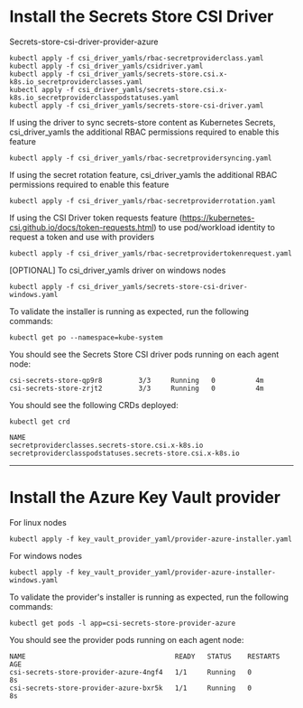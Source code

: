 # Install the Secrets Store CSI Driver

Secrets-store-csi-driver-provider-azure

 ```
 kubectl apply -f csi_driver_yamls/rbac-secretproviderclass.yaml
 kubectl apply -f csi_driver_yamls/csidriver.yaml
 kubectl apply -f csi_driver_yamls/secrets-store.csi.x-k8s.io_secretproviderclasses.yaml
 kubectl apply -f csi_driver_yamls/secrets-store.csi.x-k8s.io_secretproviderclasspodstatuses.yaml
 kubectl apply -f csi_driver_yamls/secrets-store-csi-driver.yaml
 ```

If using the driver to sync secrets-store content as Kubernetes Secrets, csi_driver_yamls the additional RBAC permissions
required to enable this feature

```
kubectl apply -f csi_driver_yamls/rbac-secretprovidersyncing.yaml 
```

If using the secret rotation feature, csi_driver_yamls the additional RBAC permissions
required to enable this feature

```
kubectl apply -f csi_driver_yamls/rbac-secretproviderrotation.yaml 
```

If using the CSI Driver token requests feature (https://kubernetes-csi.github.io/docs/token-requests.html) to use
pod/workload identity to request a token and use with providers

```
kubectl apply -f csi_driver_yamls/rbac-secretprovidertokenrequest.yaml 
```

[OPTIONAL] To csi_driver_yamls driver on windows nodes

``` 
kubectl apply -f csi_driver_yamls/secrets-store-csi-driver-windows.yaml 
```

To validate the installer is running as expected, run the following commands:

``` 
kubectl get po --namespace=kube-system 
```

You should see the Secrets Store CSI driver pods running on each agent node:

```
csi-secrets-store-qp9r8         3/3     Running   0          4m
csi-secrets-store-zrjt2         3/3     Running   0          4m
```

You should see the following CRDs deployed:


``` 
kubectl get crd 
```

```
NAME
secretproviderclasses.secrets-store.csi.x-k8s.io
secretproviderclasspodstatuses.secrets-store.csi.x-k8s.io
```

-----------------------------------------------------------------------------------------


# Install the Azure Key Vault provider

For linux nodes

```
kubectl apply -f key_vault_provider_yaml/provider-azure-installer.yaml
```

For windows nodes

```
kubectl apply -f key_vault_provider_yaml/provider-azure-installer-windows.yaml
```

To validate the provider's installer is running as expected, run the following commands:

``` 
kubectl get pods -l app=csi-secrets-store-provider-azure 
```

You should see the provider pods running on each agent node:

```
NAME                                     READY   STATUS    RESTARTS   AGE
csi-secrets-store-provider-azure-4ngf4   1/1     Running   0          8s
csi-secrets-store-provider-azure-bxr5k   1/1     Running   0          8s
```
